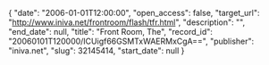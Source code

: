 {
  "date": "2006-01-01T12:00:00", 
  "open_access": false, 
  "target_url": "http://www.iniva.net/frontroom/flash/tfr.html", 
  "description": "", 
  "end_date": null, 
  "title": "Front Room, The", 
  "record_id": "20060101T120000/ICUigf66GSMTxWAERMxCgA==", 
  "publisher": "iniva.net", 
  "slug": 32145414, 
  "start_date": null
}

